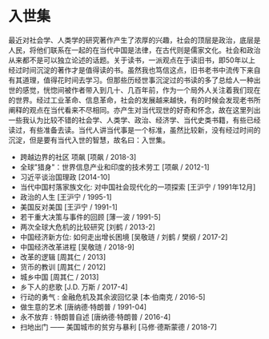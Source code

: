 # 入世集

最近对社会学、人类学的研究著作产生了浓厚的兴趣，社会的顶层是政治，底层是人民，将他们联系在一起的在当代中国是法律，在古代则是儒家文化。社会和政治从来都不是可以独立论述的话题。关于读书，一派观点在于读旧书，即50年以上经过时间沉淀的著作才是值得读的书。虽然我也笃信这点，旧书老书中流传下来自有其道理，值得花时间去学习。但那些历经世事沉淀过的书读的多了总给人一种出世的感觉，恍惚间被作者带入到几十、几百年前，作为一个局外人关注着我们现在的世界。经过工业革命、信息革命，社会的发展越来越快，有的时候会发现老书所阐释的观点在当代看来不尽相同。亦产生对当代现世的好奇和怀念，故在这里列出一些我认为比较不错的社会学、人类学、政治、经济学、当代史类书籍，有些已经读过，有些准备去读。当代人讲当代事是一个标准，虽然比较新，没有经过时间的沉淀，但是要有当代入世的智慧，故名曰：入世集。

* 跨越边界的社区 项飙 \[项飙 / 2018-3\]
* 全球"猎身"：世界信息产业和印度的技术劳工 \[项飙 / 2012-1\]
* 习近平谈治国理政 \[2014-10\]
* 当代中国村落家族文化: 对中国社会现代化的一项探索 \[王沪宁 / 1991年12月\]
* 政治的人生 \[王沪宁 / 1995-1\]
* 美国反对美国 \[王沪宁 / 1991-1\]
* 若干重大决策与事件的回顾 \[薄一波 / 1991-5\]
* 两次全球大危机的比较研究 \[刘鹤 / 2013-2\]
* 中国经济新方位: 如何走出增长困境 \[吴敬琏 / 刘鹤 / 樊纲 / 2017-2\]
* 中国经济改革进程 \[吴敬琏 / 2018-9\]
* 改革的逻辑 \[周其仁 / 2013\]
* 货币的教训 \[周其仁 / 2012\]
* 城乡中国 \[周其仁 / 2013\]
* 乡下人的悲歌 \[J.D. 万斯 / 2017-4\]
* 行动的勇气 : 金融危机及其余波回忆录 \[本·伯南克 / 2016-5\]
* 做生意的艺术 \[唐纳德·特朗普 / 1991-04\]
* 永不放弃 : 特朗普自述 \[唐纳德·特朗普 / 2016-4\]
* 扫地出门 —— 美国城市的贫穷与暴利 \[马修·德斯蒙德 / 2018-7\]

